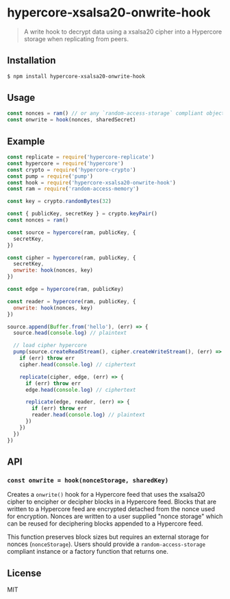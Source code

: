 hypercore-xsalsa20-onwrite-hook
===============================

> A write hook to decrypt data using a xsalsa20 cipher into a Hypercore
> storage when replicating from peers.

## Installation

```sh
$ npm install hypercore-xsalsa20-onwrite-hook
```

## Usage

```js
const nonces = ram() // or any `random-access-storage` compliant object
const onwrite = hook(nonces, sharedSecret)
```

## Example

```js
const replicate = require('hypercore-replicate')
const hypercore = require('hypercore')
const crypto = require('hypercore-crypto')
const pump = require('pump')
const hook = require('hypercore-xsalsa20-onwrite-hook')
const ram = require('random-access-memory')

const key = crypto.randomBytes(32)

const { publicKey, secretKey } = crypto.keyPair()
const nonces = ram()

const source = hypercore(ram, publicKey, {
  secretKey,
})

const cipher = hypercore(ram, publicKey, {
  secretKey,
  onwrite: hook(nonces, key)
})

const edge = hypercore(ram, publicKey)

const reader = hypercore(ram, publicKey, {
  onwrite: hook(nonces, key)
})

source.append(Buffer.from('hello'), (err) => {
  source.head(console.log) // plaintext

  // load cipher hypercore
  pump(source.createReadStream(), cipher.createWriteStream(), (err) => {
    if (err) throw err
    cipher.head(console.log) // ciphertext

    replicate(cipher, edge, (err) => {
      if (err) throw err
      edge.head(console.log) // ciphertext

      replicate(edge, reader, (err) => {
        if (err) throw err
        reader.head(console.log) // plaintext
      })
    })
  })
})
```

## API

### `const onwrite = hook(nonceStorage, sharedKey)`

Creates a `onwrite()` hook for a Hypercore feed that uses the
xsalsa20 cipher to encipher or decipher blocks in a Hypercore feed.
Blocks that are written to a Hypercore feed are encrypted detached
from the nonce used for encryption. Nonces are written to a user
supplied "nonce storage" which can be reused for deciphering blocks
appended to a Hypercore feed.

This function preserves block sizes but requires an external storage
for nonces (`nonceStorage`). Users should provide a `random-access-storage`
compliant instance or a factory function that returns one.

## License

MIT
